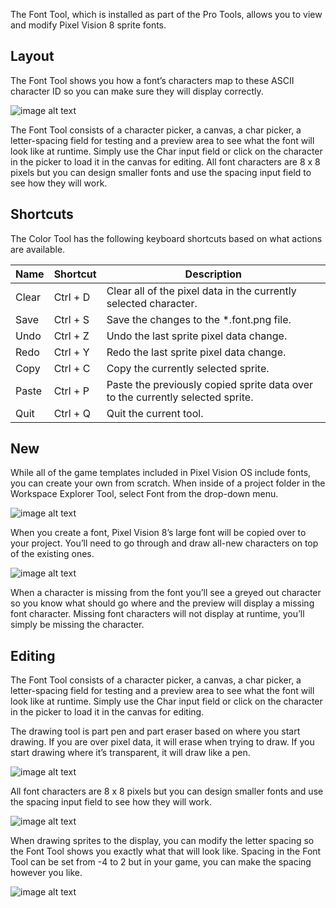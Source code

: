The Font Tool, which is installed as part of the Pro Tools, allows you to view and modify Pixel Vision 8 sprite fonts.

## Layout

 The Font Tool shows you how a font’s characters map to these ASCII character ID so you can make sure they will display correctly.

![image alt text](images/FontTool_image_0.png)

The Font Tool consists of a character picker, a canvas, a char picker, a letter-spacing field for testing and a preview area to see what the font will look like at runtime. Simply use the Char input field or click on the character in the picker to load it in the canvas for editing. All font characters are 8 x 8 pixels but you can design smaller fonts and use the spacing input field to see how they will work.

## Shortcuts

The Color Tool has the following keyboard shortcuts based on what actions are available.

| Name  | Shortcut  | Description                                                                     |
|-------|-----------|---------------------------------------------------------------------------------|
| Clear | Ctrl \+ D | Clear all of the pixel data in the currently selected character\.               |
| Save  | Ctrl \+ S | Save the changes to the \*\.font\.png file\.                                    |
| Undo  | Ctrl \+ Z | Undo the last sprite pixel data change\.                                        |
| Redo  | Ctrl \+ Y | Redo the last sprite pixel data change\.                                        |
| Copy  | Ctrl \+ C | Copy the currently selected sprite\.                                            |
| Paste | Ctrl \+ P | Paste the previously copied sprite data over to the currently selected sprite\. |
| Quit  | Ctrl \+ Q | Quit the current tool\.                                                         |

## New

While all of the game templates included in Pixel Vision OS include fonts, you can create your own from scratch. When inside of a project folder in the Workspace Explorer Tool, select Font from the drop-down menu.

![image alt text](images/CreatingNewFonts_image_0.png)

When you create a font, Pixel Vision 8’s large font will be copied over to your project. You’ll need to go through and draw all-new characters on top of the existing ones.

![image alt text](images/CreatingNewFonts_image_1.png)

When a character is missing from the font you’ll see a greyed out character so you know what should go where and the preview will display a missing font character. Missing font characters will not display at runtime, you’ll simply be missing the character.

## Editing

The Font Tool consists of a character picker, a canvas, a char picker, a letter-spacing field for testing and a preview area to see what the font will look like at runtime. Simply use the Char input field or click on the character in the picker to load it in the canvas for editing. 

The drawing tool is part pen and part eraser based on where you start drawing. If you are over pixel data, it will erase when trying to draw. If you start drawing where it’s transparent, it will draw like a pen.

![image alt text](images/EditingFonts_image_0.png)

All font characters are 8 x 8 pixels but you can design smaller fonts and use the spacing input field to see how they will work.

![image alt text](images/EditingFonts_image_1.png)

When drawing sprites to the display, you can modify the letter spacing so the Font Tool shows you exactly what that will look like. Spacing in the Font Tool can be set from -4 to 2 but in your game, you can make the spacing however you like.

![image alt text](images/EditingFonts_image_2.png)
